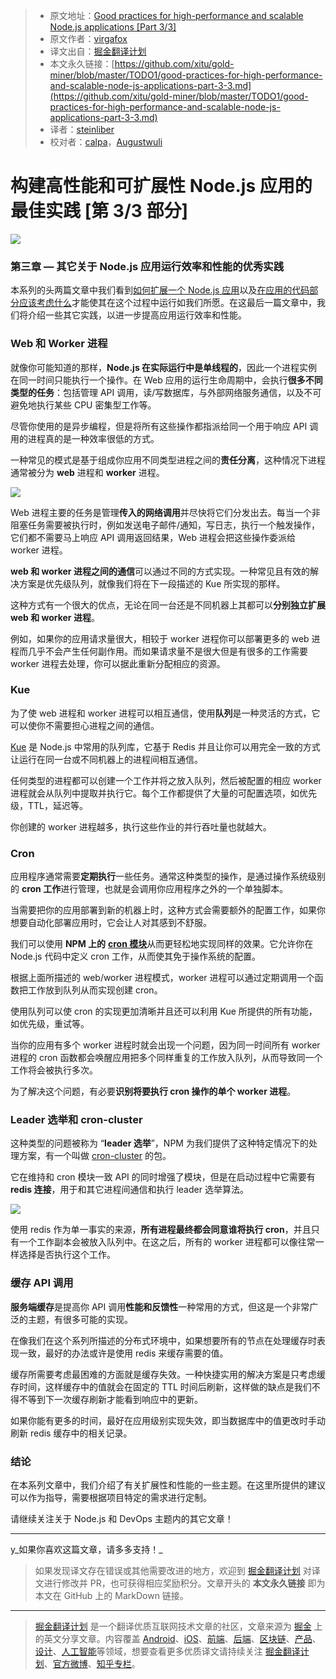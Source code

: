 > * 原文地址：[Good practices for high-performance and scalable Node.js applications [Part 3/3]](https://medium.com/iquii/good-practices-for-high-performance-and-scalable-node-js-applications-part-3-3-c1a3381e1382)
> * 原文作者：[virgafox](https://medium.com/@virgafox?source=post_header_lockup)
> * 译文出自：[掘金翻译计划](https://github.com/xitu/gold-miner)
> * 本文永久链接：[https://github.com/xitu/gold-miner/blob/master/TODO1/good-practices-for-high-performance-and-scalable-node-js-applications-part-3-3.md](https://github.com/xitu/gold-miner/blob/master/TODO1/good-practices-for-high-performance-and-scalable-node-js-applications-part-3-3.md)
> * 译者：[steinliber](https://github.com/steinliber)
> * 校对者：[calpa](https://github.com/calpa)，[Augustwuli](https://github.com/Augustwuli)

# 构建高性能和可扩展性 Node.js 应用的最佳实践 [第 3/3 部分]

![](https://cdn-images-1.medium.com/max/2000/1*AyzlnTJDIfbZCxdQPp8Seg.jpeg)

### 第三章 — 其它关于 Node.js 应用运行效率和性能的优秀实践

本系列的头两篇文章中我们看到[如何扩展一个 Node.js 应用](https://medium.com/iquii/good-practices-for-high-performance-and-scalable-node-js-applications-part-1-3-bb06b6204197)以及[在应用的代码部分应该考虑什么](https://medium.com/iquii/good-practices-for-high-performance-and-scalable-node-js-applications-part-2-3-2a68f875ce79)才能使其在这个过程中运行如我们所愿。在这最后一篇文章中，我们将介绍一些其它实践，以进一步提高应用运行效率和性能。

### Web 和 Worker 进程

就像你可能知道的那样，**Node.js 在实际运行中是单线程的**，因此一个进程实例在同一时间只能执行一个操作。在 Web 应用的运行生命周期中，会执行**很多不同类型的任务**：包括管理 API 调用，读/写数据库，与外部网络服务通信，以及不可避免地执行某些 CPU 密集型工作等。

尽管你使用的是异步编程，但是将所有这些操作都指派给同一个用于响应 API 调用的进程真的是一种效率很低的方式。

一种常见的模式是基于组成你应用不同类型进程之间的**责任分离**，这种情况下进程通常被分为 **web** 进程和 **worker** 进程。

![](https://cdn-images-1.medium.com/max/800/1*4u5WMX_JB8-E2byEBcUyYw.png)

Web 进程主要的任务是管理**传入的网络调用**并尽快将它们分发出去。每当一个非阻塞任务需要被执行时，例如发送电子邮件/通知，写日志，执行一个触发操作，它们都不需要马上响应 API 调用返回结果，Web 进程会把这些操作委派给 worker 进程。

**web 和 worker 进程之间的通信**可以通过不同的方式实现。一种常见且有效的解决方案是优先级队列，就像我们将在下一段描述的 Kue 所实现的那样。

这种方式有一个很大的优点，无论在同一台还是不同机器上其都可以**分别独立扩展 web 和 worker 进程**。

例如，如果你的应用请求量很大，相较于 worker 进程你可以部署更多的 web 进程而几乎不会产生任何副作用。而如果请求量不是很大但是有很多的工作需要 worker 进程去处理，你可以据此重新分配相应的资源。

### Kue

为了使 web 进程和 worker 进程可以相互通信，使用**队列**是一种灵活的方式，它可以使你不需要担心进程之间的通信。

[Kue](http://automattic.github.io/kue/) 是 Node.js 中常用的队列库，它基于 Redis 并且让你可以用完全一致的方式让运行在同一台或不同机器上的进程间相互通信。

任何类型的进程都可以创建一个工作并将之放入队列，然后被配置的相应 worker 进程就会从队列中提取并执行它。每个工作都提供了大量的可配置选项，如优先级，TTL，延迟等。

你创建的 worker 进程越多，执行这些作业的并行吞吐量也就越大。

### Cron

应用程序通常需要**定期执行**一些任务。通常这种类型的操作，是通过操作系统级别的 **cron 工作**进行管理，也就是会调用你应用程序之外的一个单独脚本。

当需要把你的应用部署到新的机器上时，这种方式会需要额外的配置工作，如果你想要自动化部署应用时，它会让人对其感到不舒服。

我们可以使用 **NPM 上的** [**cron 模块**](https://www.npmjs.com/package/cron)从而更轻松地实现同样的效果。它允许你在 Node.js 代码中定义 cron 工作，从而使其免于操作系统的配置。

根据上面所描述的 web/worker 进程模式，worker 进程可以通过定期调用一个函数把工作放到队列从而实现创建 cron。 

使用队列可以使 cron 的实现更加清晰并且还可以利用 Kue 所提供的所有功能，如优先级，重试等。

当你的应用有多个 worker 进程时就会出现一个问题，因为同一时间所有 worker 进程的 cron 函数都会唤醒应用把多个同样重复的工作放入队列，从而导致同一个工作将会被执行多次。

为了解决这个问题，有必要**识别将要执行 cron 操作的单个 worker 进程**。

### Leader 选举和 cron-cluster

这种类型的问题被称为 “**leader 选举**”，NPM 为我们提供了这种特定情况下的处理方案，有一个叫做 [cron-cluster](https://www.npmjs.com/package/cron-cluster) 的包。

它在维持和 cron 模块一致 API 的同时增强了模块，但是在启动过程中它需要有 **redis 连接**，用于和其它进程间通信和执行 leader 选举算法。

![](https://cdn-images-1.medium.com/max/800/1*kDpGv4d1Mj_AGg9TFVFhhQ.png)

使用 redis 作为单一事实的来源，**所有进程最终都会同意谁将执行 cron**，并且只有一个工作副本会被放入队列中。在这之后，所有的 worker 进程都可以像往常一样选择是否执行这个工作。

### 缓存 API 调用

**服务端缓存**是提高你 API 调用**性能和反馈性**一种常用的方式，但这是一个非常广泛的主题，有很多可能的实现。

在像我们在这个系列所描述的分布式环境中，如果想要所有的节点在处理缓存时表现一致，最好的办法或许是使用 redis 来缓存需要的值。

缓存所需要考虑最困难的方面就是缓存失效。一种快捷实用的解决方案是只考虑缓存时间，这样缓存中的值就会在固定的 TTL 时间后刷新，这样做的缺点是我们不得不等到下一次缓存刷新才能看到响应中的更新。

如果你能有更多的时间，最好在应用级别实现失效，即当数据库中的值更改时手动刷新 redis 缓存中的相关记录。

### 结论

在本系列文章中，我们介绍了有关扩展性和性能的一些主题。在这里所提供的建议可以作为指导，需要根据项目特定的需求进行定制。

请继续关注关于 Node.js 和 DevOps 主题内的其它文章！

* * *

y_如果你喜欢这篇文章，请多多支持！_

> 如果发现译文存在错误或其他需要改进的地方，欢迎到 [掘金翻译计划](https://github.com/xitu/gold-miner) 对译文进行修改并 PR，也可获得相应奖励积分。文章开头的 **本文永久链接** 即为本文在 GitHub 上的 MarkDown 链接。

---

> [掘金翻译计划](https://github.com/xitu/gold-miner) 是一个翻译优质互联网技术文章的社区，文章来源为 [掘金](https://juejin.im) 上的英文分享文章。内容覆盖 [Android](https://github.com/xitu/gold-miner#android)、[iOS](https://github.com/xitu/gold-miner#ios)、[前端](https://github.com/xitu/gold-miner#前端)、[后端](https://github.com/xitu/gold-miner#后端)、[区块链](https://github.com/xitu/gold-miner#区块链)、[产品](https://github.com/xitu/gold-miner#产品)、[设计](https://github.com/xitu/gold-miner#设计)、[人工智能](https://github.com/xitu/gold-miner#人工智能)等领域，想要查看更多优质译文请持续关注 [掘金翻译计划](https://github.com/xitu/gold-miner)、[官方微博](http://weibo.com/juejinfanyi)、[知乎专栏](https://zhuanlan.zhihu.com/juejinfanyi)。

